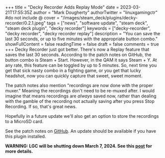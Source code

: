 +++
title = "Decky Recorder Adds Replay Mode"
date = 2023-03-21T17:55:35Z
author = "Mark Dougherty"
authorTwitter = "linuxgamingctr" #do not include @
cover = "/images/steam_deck/plugins/decky-recorder/0.2.1.jpeg"
tags = ["news", "software update", "steam deck", "steam deck plugin", "decky recorder"]
keywords = ["decky-recorder", "decky recorder", "decky recorder replay"]
description = "You can save the last 30 seconds, or up to five minutes with the appropriate button combo."
showFullContent = false
readingTime = false
draft = false
comments = true
+++
Decky Recorder just got better. There's now a Replay feature that saves the last 30 seconds. According to the patch notes on GitHub, the button combo is Steam + Start. However, in the QAM it says Steam + Y. At any rate, this feature can be toggled by up to 5 minutes. So, next time you get that sick nasty combo in a fighting game, or you get that lucky headshot, now you can quickly capture that sweet, sweet moment.

The patch notes also mention "recordings are now done with the proper muxer." Meaning the recordings don't need to be re-muxed after. I would imagine that means recordings are *always* saved now, rather than dealing with the gamble of the recording not actually saving after you press Stop Recording. If so, that's great news.

Hopefully in a future update we'll also get an option to store the recordings to a MicroSD card.

See the patch notes on [GitHub](https://github.com/marissa999/decky-recorder/releases/tag/0.2.1). An update should be available if you have this plugin installed.

**WARNING: LGC will be shutting down March 7, 2024. See this [post](https://linuxgamingcentral.com/posts/the-end-of-lgc/) for more details.**
